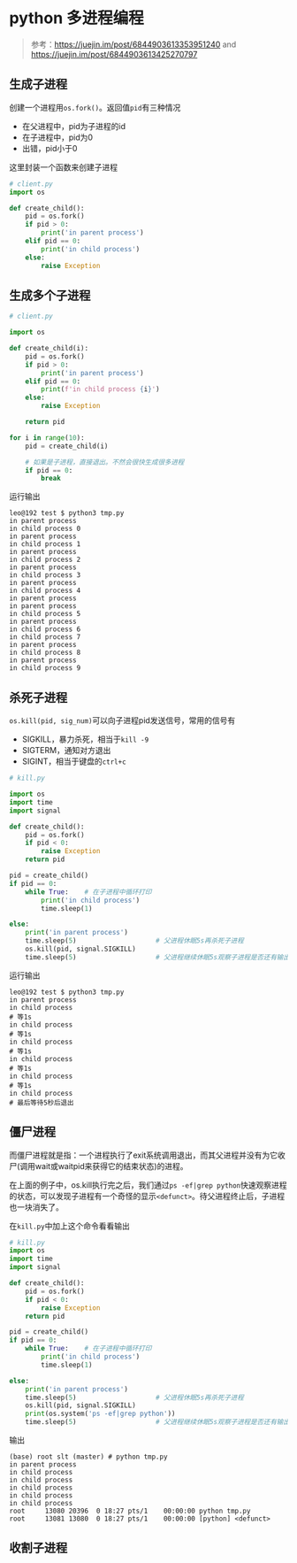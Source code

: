 # python 多进程编程

> 参考：https://juejin.im/post/6844903613353951240 and https://juejin.im/post/6844903613425270797

## 生成子进程

创建一个进程用`os.fork()`。返回值`pid`有三种情况

- 在父进程中，pid为子进程的id
- 在子进程中，pid为0
- 出错，pid小于0

这里封装一个函数来创建子进程

```py
# client.py
import os

def create_child():
    pid = os.fork()
    if pid > 0:
        print('in parent process')
    elif pid == 0:
        print('in child process')
    else:
        raise Exception
```

## 生成多个子进程

```py
# client.py

import os

def create_child(i):
    pid = os.fork()
    if pid > 0:
        print('in parent process')
    elif pid == 0:
        print(f'in child process {i}')
    else:
        raise Exception

    return pid

for i in range(10):
    pid = create_child(i)

    # 如果是子进程，直接退出。不然会很快生成很多进程
    if pid == 0:
        break
```

运行输出

```
leo@192 test $ python3 tmp.py 
in parent process
in child process 0
in parent process
in child process 1
in parent process
in child process 2
in parent process
in child process 3
in parent process
in child process 4
in parent process
in parent process
in child process 5
in parent process
in child process 6
in child process 7
in parent process
in child process 8
in parent process
in child process 9
```

## 杀死子进程

`os.kill(pid, sig_num)`可以向子进程pid发送信号，常用的信号有

- SIGKILL，暴力杀死，相当于`kill -9`
- SIGTERM，通知对方退出
- SIGINT，相当于键盘的`ctrl+c`

```py
# kill.py

import os
import time
import signal

def create_child():
    pid = os.fork()
    if pid < 0:
        raise Exception
    return pid

pid = create_child()
if pid == 0:
    while True:    # 在子进程中循环打印
        print('in child process')
        time.sleep(1)

else:
    print('in parent process')
    time.sleep(5)                    # 父进程休眠5s再杀死子进程
    os.kill(pid, signal.SIGKILL)
    time.sleep(5)                    # 父进程继续休眠5s观察子进程是否还有输出
```

运行输出

```
leo@192 test $ python3 tmp.py 
in parent process
in child process
# 等1s
in child process
# 等1s
in child process
# 等1s
in child process
# 等1s
in child process
# 等1s
in child process
# 最后等待5秒后退出
```

## 僵尸进程

而僵尸进程就是指：一个进程执行了exit系统调用退出，而其父进程并没有为它收尸(调用wait或waitpid来获得它的结束状态)的进程。

在上面的例子中，os.kill执行完之后，我们通过`ps -ef|grep python`快速观察进程的状态，可以发现子进程有一个奇怪的显示`<defunct>`。待父进程终止后，子进程也一块消失了。

在`kill.py`中加上这个命令看看输出

```py
# kill.py
import os
import time
import signal

def create_child():
    pid = os.fork()
    if pid < 0:
        raise Exception
    return pid

pid = create_child()
if pid == 0:
    while True:    # 在子进程中循环打印
        print('in child process')
        time.sleep(1)

else:
    print('in parent process')
    time.sleep(5)                    # 父进程休眠5s再杀死子进程
    os.kill(pid, signal.SIGKILL)
    print(os.system('ps -ef|grep python'))
    time.sleep(5)                    # 父进程继续休眠5s观察子进程是否还有输出
```

输出

```
(base) root slt (master) # python tmp.py 
in parent process
in child process
in child process
in child process
in child process
in child process
root     13080 20396  0 18:27 pts/1    00:00:00 python tmp.py
root     13081 13080  0 18:27 pts/1    00:00:00 [python] <defunct>
```

## 收割子进程

